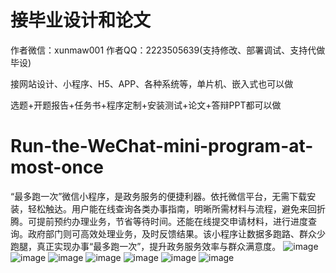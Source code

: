 # 接毕业设计和论文
作者微信：xunmaw001  作者QQ：2223505639(支持修改、部署调试、支持代做毕设)

接网站设计、小程序、H5、APP、各种系统等，单片机、嵌入式也可以做

选题+开题报告+任务书+程序定制+安装测试+论文+答辩PPT都可以做
# Run-the-WeChat-mini-program-at-most-once
“最多跑一次”微信小程序，是政务服务的便捷利器。依托微信平台，无需下载安装，轻松触达。用户能在线查询各类办事指南，明晰所需材料与流程，避免来回折腾。可提前预约办理业务，节省等待时间。还能在线提交申请材料，进行进度查询。政府部门则可高效处理业务，及时反馈结果。该小程序让数据多跑路、群众少跑腿，真正实现办事“最多跑一次”，提升政务服务效率与群众满意度。 
![image](https://github.com/user-attachments/assets/1325970e-703e-4834-a3e7-9f43fd740d47)
![image](https://github.com/user-attachments/assets/bd0694cd-60f7-499e-81b3-1e75bae20327)
![image](https://github.com/user-attachments/assets/4b0e4d90-a785-43ce-92c4-4f54006ae9a5)
![image](https://github.com/user-attachments/assets/97c709a0-ce54-4ac2-9538-d3f0671c0712)
![image](https://github.com/user-attachments/assets/a95ff51d-0121-4dd9-a63a-321af30f69f8)
![image](https://github.com/user-attachments/assets/90bddfa4-63bd-4af2-864c-3eaa25e0c5f9)
![image](https://github.com/user-attachments/assets/000c6546-9fbc-4461-a617-f6938fe58377)
